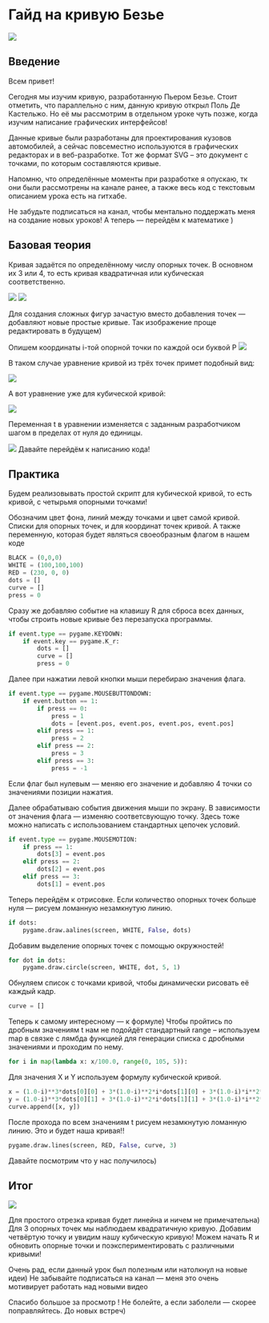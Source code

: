 # Гайд на кривую Безье
![](data/logo_back.png)
## Введение
Всем привет!

Сегодня мы изучим кривую, разработанную Пьером Безье. 
Стоит отметить, что параллельно с ним, данную кривую открыл Поль Де Кастельжо. Но её мы рассмотрим в отдельном уроке чуть позже, когда изучим написание графических интерфейсов!

Данные кривые были разработаны для проектирования кузовов автомобилей, а сейчас повсеместно используются в графических редакторах и в веб-разработке. Тот же формат SVG – это документ с точками, по которым составляются кривые.

Напомню, что определённые моменты при разработке я опускаю, тк они были рассмотрены на канале ранее, а также весь код с текстовым описанием урока есть на гитхабе.

Не забудьте подписаться на канал, чтобы ментально поддержать меня на создание новых уроков!
А теперь — перейдём к математике )

## Базовая теория
Кривая задаётся по определённому числу опорных точек. В основном их 3 или 4, то есть кривая квадратичная или кубическая соответственно. 

![](data/curve3.png)
![](data/curve4.png)

Для создания сложных фигур зачастую вместо добавления точек — добавляют новые простые кривые. Так изображение проще редактировать в будущем)

Опишем координаты i-той опорной точки по каждой оси буквой P
![](data/f1.png)

В таком случае уравнение кривой из трёх точек примет подобный вид:

![](data/f2.png)

А вот уравнение уже для кубической кривой:

![](data/f3.png)

Переменная t в уравнении изменяется с заданным разработчиком шагом в пределах от нуля до единицы.

![](data/f4.png)
Давайте перейдём к написанию кода!

## Практика
Будем реализовывать простой скрипт для кубической кривой, то есть кривой, с четырьмя опорными точками!

Обозначим цвет фона, линий между точками и цвет самой кривой.
Списки для опорных точек, и для координат точек кривой.
А также переменную, которая будет являться своеобразным флагом в нашем коде
```python
BLACK = (0,0,0)
WHITE = (100,100,100)
RED = (230, 0, 0)
dots = []
curve = []
press = 0
```

Сразу же добавляю событие на клавишу R для сброса всех данных, чтобы строить новые кривые без перезапуска программы.
```python
if event.type == pygame.KEYDOWN:
    if event.key == pygame.K_r:
        dots = []
        curve = []
        press = 0
```

Далее при нажатии левой кнопки мыши перебираю значения флага.
```python
if event.type == pygame.MOUSEBUTTONDOWN:
    if event.button == 1:
        if press == 0:
            press = 1
            dots = [event.pos, event.pos, event.pos, event.pos]
        elif press == 1:
            press = 2
        elif press == 2:
            press = 3
        elif press == 3:
            press = -1
```
Если флаг был нулевым — меняю его значение и добавляю 4 точки со значениями позиции нажатия. 

Далее обрабатываю события движения мыши по экрану. В зависимости от значения флага — изменяю соответсвующую точку. Здесь тоже можно написать с использованием стандартных цепочек условий.
```python
if event.type == pygame.MOUSEMOTION:
    if press == 1:
        dots[3] = event.pos
    elif press == 2:
        dots[2] = event.pos
    elif press == 3:
        dots[1] = event.pos
```

Теперь перейдём к отрисовке. Если количество опорных точек больше нуля — рисуем ломанную незамкнутую линию.
```python
if dots:
    pygame.draw.aalines(screen, WHITE, False, dots)
```
Добавим выделение опорных точек с помощью окружностей!
```python
for dot in dots:
    pygame.draw.circle(screen, WHITE, dot, 5, 1)
```
Обнуляем список с точками кривой, чтобы динамически рисовать её каждый кадр.
```python
curve = []
```
Теперь к самому интересному — к формуле)
Чтобы пройтись по дробным значениям t нам не подойдёт стандартный range – используем map в связке с лямбда функцией для генерации списка с дробными значениями и проходим по нему. 
```python
for i in map(lambda x: x/100.0, range(0, 105, 5)):
```

Для значения X и Y используем формулу кубической кривой. 
```python
x = (1.0-i)**3*dots[0][0] + 3*(1.0-i)**2*i*dots[1][0] + 3*(1.0-i)*i**2*dots[2][0] + i**3*dots[3][0]
y = (1.0-i)**3*dots[0][1] + 3*(1.0-i)**2*i*dots[1][1] + 3*(1.0-i)*i**2*dots[2][1] + i**3*dots[3][1]
curve.append([x, y])
```

После прохода по всем значениям t рисуем незамкнутую ломанную линию. Это и будет наша кривая!!
```python
pygame.draw.lines(screen, RED, False, curve, 3)
```

Давайте посмотрим что у нас получилось)

## Итог

![](data/final_curve.png)

Для простого отрезка кривая будет линейна и ничем не примечательна) Для 3 опорных точек мы наблюдаем квадратичную кривую. Добавим четвёртую точку и увидим нашу кубическую кривую!
Можем начать R и обновить опорные точки и поэкспериментировать с различными кривыми!

Очень рад, если данный урок был полезным или натолкнул на новые идеи) Не забывайте подписаться на канал — меня это очень мотивирует работать над новыми видео

Спасибо большое за просмотр !
Не болейте, а если заболели — скорее поправляйтесь. До новых встреч)